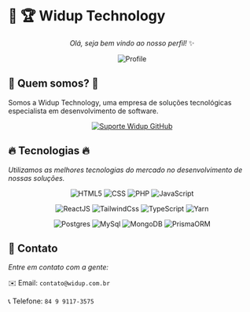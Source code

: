 # :rocket: :trophy: Widup Technology

<div align='Center'>
  
  _Olá, seja bem vindo ao nosso perfil!_ :sparkles:
  
  ![Profile](https://github-profile-summary-cards.vercel.app/api/cards/profile-details?username=suportewidup&theme=vue)
  
</div>

## :star2: Quem somos? :star2:
Somos a Widup Technology, uma empresa de soluções tecnológicas especialista em desenvolvimento de software.

<div align='Center'>
  
  
  [![Suporte Widup GitHub](https://github-readme-stats.vercel.app/api?username=suportewidup)](https://github.com/anuraghazra/github-readme-stats)
  
  
</div>
  
## :fire: Tecnologias :fire:

_Utilizamos as melhores tecnologias do mercado no desenvolvimento de nossas soluções._

<div align='Center'>
  
  ![HTML5](https://img.shields.io/badge/HTML5-E34F26?style=for-the-badge&logo=html5&logoColor=white)
  ![CSS](https://img.shields.io/badge/CSS3-1572B6?style=for-the-badge&logo=css3&logoColor=white)
  ![PHP](https://img.shields.io/badge/PHP-777BB4?style=for-the-badge&logo=php&logoColor=white)
  ![JavaScript](https://img.shields.io/badge/JavaScript-323330?style=for-the-badge&logo=javascript&logoColor=F7DF1E)
 
  ![ReactJS](https://img.shields.io/badge/React-20232A?style=for-the-badge&logo=react&logoColor=61DAFB)
  ![TailwindCss](https://img.shields.io/badge/Tailwind_CSS-38B2AC?style=for-the-badge&logo=tailwind-css&logoColor=white)
  ![TypeScript](https://img.shields.io/badge/TypeScript-007ACC?style=for-the-badge&logo=typescript&logoColor=white)
  ![Yarn](https://img.shields.io/badge/Yarn-2C8EBB?style=for-the-badge&logo=yarn&logoColor=white)
  
  ![Postgres](https://img.shields.io/badge/PostgreSQL-316192?style=for-the-badge&logo=postgresql&logoColor=white)
  ![MySql](https://img.shields.io/badge/MySQL-005C84?style=for-the-badge&logo=mysql&logoColor=white)
  ![MongoDB](https://img.shields.io/badge/MongoDB-4EA94B?style=for-the-badge&logo=mongodb&logoColor=white)
  ![PrismaORM](https://img.shields.io/badge/Prisma-3982CE?style=for-the-badge&logo=Prisma&logoColor=white)
  
</div>

## :calling: Contato 

_Entre em contato com a gente:_

:envelope: Email: `contato@widup.com.br`

:telephone_receiver: Telefone: `84 9 9117-3575`
